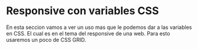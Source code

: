 # Responsive con variables CSS

En esta seccion vamos a ver un uso mas que le podemos dar a las variables en CSS. El cual es en el tema del responsive de una web.
Para esto usaremos un poco de CSS GRID.